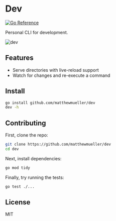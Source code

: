 # Dev

[![Go Reference](https://pkg.go.dev/badge/github.com/matthewmueller/dev.svg)](https://pkg.go.dev/github.com/matthewmueller/dev)

Personal CLI for development.

![dev](https://github.com/matthewmueller/dev/assets/170299/7ef4e9e5-a529-4030-a480-730a2e53c32b)

## Features

- Serve directories with live-reload support
- Watch for changes and re-execute a command

## Install

```sh
go install github.com/matthewmueller/dev
dev -h
```

## Contributing

First, clone the repo:

```sh
git clone https://github.com/matthewmueller/dev
cd dev
```

Next, install dependencies:

```sh
go mod tidy
```

Finally, try running the tests:

```sh
go test ./...
```

## License

MIT
